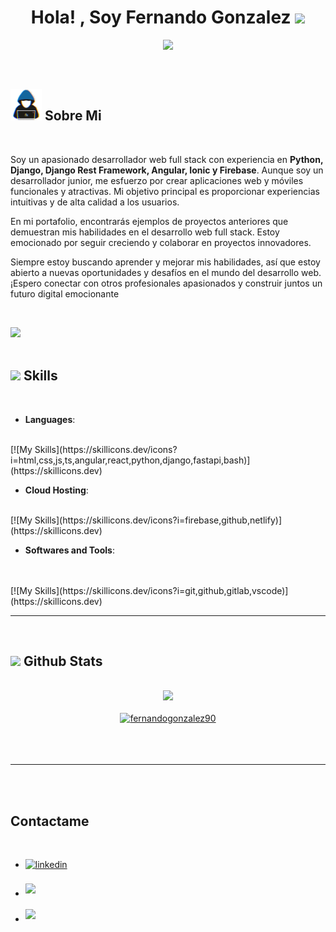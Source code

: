<h1 align="center"><b>Hola! , Soy Fernando Gonzalez </b><img src="https://media.giphy.com/media/hvRJCLFzcasrR4ia7z/giphy.gif" width="35"></h1>
<!--  -->
<p align="center">
  <a href="https://github.com/DenverCoder1/readme-typing-svg"><img src="https://readme-typing-svg.herokuapp.com?font=Time+New+Roman&color=cyan&size=25&center=true&vCenter=true&width=600&height=100&lines=Frontend Developer; Python Developer;Operador Linux;"></a>
</p>

<br>

## <picture><img src = "https://github.com/0xAbdulKhalid/0xAbdulKhalid/raw/main/assets/mdImages/about_me.gif" width = 50px></picture> **Sobre Mi**



<br>

<p>
  Soy un apasionado desarrollador web full stack con experiencia en <b>Python, Django, Django Rest Framework, Angular, Ionic y Firebase</b>. Aunque soy un desarrollador junior, me esfuerzo por crear aplicaciones web y móviles funcionales y atractivas. Mi objetivo principal es proporcionar experiencias intuitivas y de alta calidad a los usuarios.

En mi portafolio, encontrarás ejemplos de proyectos anteriores que demuestran mis habilidades en el desarrollo web full stack. Estoy emocionado por seguir creciendo y colaborar en proyectos innovadores.

Siempre estoy buscando aprender y mejorar mis habilidades, así que estoy abierto a nuevas oportunidades y desafíos en el mundo del desarrollo web. ¡Espero conectar con otros profesionales apasionados y construir juntos un futuro digital emocionante
</p>

<br>

<img src="https://user-images.githubusercontent.com/73097560/115834477-dbab4500-a447-11eb-908a-139a6edaec5c.gif"><br><br>

## <img src="https://media2.giphy.com/media/QssGEmpkyEOhBCb7e1/giphy.gif?cid=ecf05e47a0n3gi1bfqntqmob8g9aid1oyj2wr3ds3mg700bl&rid=giphy.gif" width ="25"><b> Skills</b>

<br>

<p align="center">

- **Languages**:
<br>
[![My Skills](https://skillicons.dev/icons?i=html,css,js,ts,angular,react,python,django,fastapi,bash)](https://skillicons.dev)   

<br>

- **Cloud Hosting**:
<br >
  [![My Skills](https://skillicons.dev/icons?i=firebase,github,netlify)](https://skillicons.dev)  

<br>

- **Softwares and Tools**:
<br>
<br>
[![My Skills](https://skillicons.dev/icons?i=git,github,gitlab,vscode)](https://skillicons.dev)  

<br >

---

<br>

## <img src="https://media.giphy.com/media/iY8CRBdQXODJSCERIr/giphy.gif" width="35"><b> Github Stats </b>

<br>

<div align="center">

<a href="https://github.com/fernandogonzalez90/">
  <img src="https://github-readme-stats.vercel.app/api?username=fernandogonzalez90&include_all_commits=true&count_private=true&show_icons=true&line_height=20&title_color=6c91b2&icon_color=6c91b2&text_color=6c91b2&bg_color=383838,383838,383838" width="450"/>
  <br>
  <br>
  <img src="https://github-readme-stats.vercel.app/api/top-langs?username=fernandogonzalez90&show_icons=true&locale=en&layout=compact&line_height=20&title_color=6c91b2&icon_color=6c91b2&text_color=6c91b2&bg_color=383838,383838,383838" width="375"  alt="fernandogonzalez90"/>

</a>
</div>

<br>
<br>
<br>

---

<br>
<br>

## <b> Contactame</b>

<br>
<div align='left'>

<ul>

<li>
<a href="https://img.shields.io/badge/Gmail-D14836?style=for-the-badge&logo=gmail&logoColor=white" target="_blank">
<img src="https://img.shields.io/badge/linkedin:  Fernando Gonzalez-%2300acee.svg?color=405DE6&style=for-the-badge&logo=linkedin&logoColor=white" alt=linkedin style="margin-bottom: 5px;"/>
</a>
</li>

<br>

<li>
<a href="mailto:dev.gonzalezf@gmail.com" target="_blank">
<img src="https://img.shields.io/badge/:  Fernando Gonzalez-%23EA4335.svg?style=for-the-badge&logo=gmail&logoColor=white" t=mail style="margin-bottom: 5px;" />
</a>
</li>
<br>
<li>
<a href="mailto:dev.gonzalezf@gmail.com" target="_blank">
<img src="https://img.shields.io/badge/Portafolio-grey?style=for-the-badge" t=mail style="margin-bottom: 5px;" />
</a>
</li>
	
</ul>
</div>

